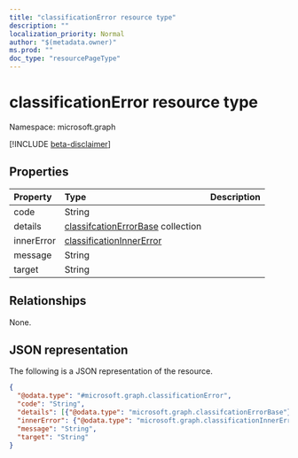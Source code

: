 ```yaml
---
title: "classificationError resource type"
description: ""
localization_priority: Normal
author: "$(metadata.owner)"
ms.prod: ""
doc_type: "resourcePageType"
---
```


# classificationError resource type

Namespace: microsoft.graph

[!INCLUDE [beta-disclaimer](../../includes/beta-disclaimer.md)]

## Properties

| Property   | Type                                                                        | Description |
| :--------- | :-------------------------------------------------------------------------- | :---------- |
| code       | String                                                                      |             |
| details    | [classifcationErrorBase](../resources/classifcationerrorbase.md) collection |             |
| innerError | [classificationInnerError](../resources/classificationinnererror.md)        |             |
| message    | String                                                                      |             |
| target     | String                                                                      |             |

## Relationships

None.

## JSON representation

The following is a JSON representation of the resource.

<!-- {
  "blockType": "resource",
  "@odata.type": "microsoft.graph.classificationError",
}
-->

```json
{
  "@odata.type": "#microsoft.graph.classificationError",
  "code": "String",
  "details": [{"@odata.type": "microsoft.graph.classifcationErrorBase"}],
  "innerError": {"@odata.type": "microsoft.graph.classificationInnerError"},
  "message": "String",
  "target": "String"
}
```
